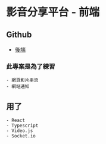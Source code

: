 # 影音分享平台 - 前端

## Github
- [後端](https://github.com/wei02427/Video-Platform-Backend)

### 此專案是為了練習
    - 網頁影片串流
    - 網站通知
## 用了
    - React
    - Typescript
    - Video.js
    - Socket.io
